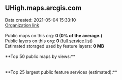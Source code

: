 <h2>UHigh.maps.arcgis.com</h2> Data created: 2021-05-04 15:33:10 <br /><a target='new' href='https://UHigh.maps.arcgis.com'>Organization link</a><br /><br />Public maps on this org: <b>0 (0% of the average.)</b><br />Public layers on this org: <b>0 </b>(<a target='new' href='https://services.arcgis.com/RMyVOFWtmy1rYuCK/ArcGIS/rest/services'>full service list</a>)<br />Estimated storaged used by feature layers: <b>0 MB</b><br /><br />**Top 50 public maps by views:**<br /><br /><br />**Top 25 largest public feature services (estimated):**<br />